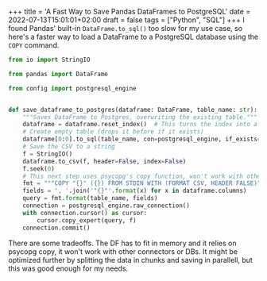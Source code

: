 +++
title = 'A Fast Way to Save Pandas DataFrames to PostgreSQL'
date = 2022-07-13T15:01:01+02:00
draft = false
tags = ["Python", "SQL"]
+++
I found Pandas' built-in `DataFrame.to_sql()` too slow for my use case, so here's a faster way to load a DataFrame to a PostgreSQL database using the `COPY` command. 

<!--more-->

```python
from io import StringIO

from pandas import DataFrame

from config import postgresql_engine


def save_dataframe_to_postgres(dataframe: DataFrame, table_name: str):
    """Saves DataFrame to Postgres, overwriting the existing table."""
    dataframe = dataframe.reset_index()  # This turns the index into a normal column
    # Create empty table (drops it before if it exists)
    dataframe[0:0].to_sql(table_name, con=postgresql_engine, if_exists='replace')
    # Save the CSV to a string
    f = StringIO()
    dataframe.to_csv(f, header=False, index=False)
    f.seek(0)
    # This next step uses psycopg's copy function, won't work with other engines
    fmt = """COPY "{}" ({}) FROM STDIN WITH (FORMAT CSV, HEADER FALSE)"""
    fields = ', '.join('"{}"'.format(x) for x in dataframe.columns)
    query = fmt.format(table_name, fields)
    connection = postgresql_engine.raw_connection()
    with connection.cursor() as cursor:
        cursor.copy_expert(query, f)
    connection.commit()
```

There are some tradeoffs. The DF has to fit in memory and it relies on psycopg copy, it won't work with other connectors or DBs. It might be optimized further by splitting the data in chunks and saving in parallell, but this was good enough for my needs.
